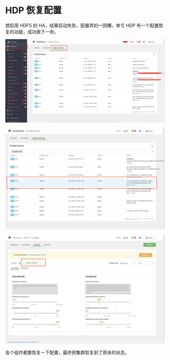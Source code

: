 # HDP 恢复配置

想启用 HDFS 的 HA，结果启动失败，配置弄的一团糟，幸亏 HDP 有一个配置恢复的功能，成功救下一命。

![image-20201009183241016](../../resource/image-20201009183241016.png)

![企业微信截图_9a006c75-9f4f-4982-bb95-5bc2e6822697](../../resource/企业微信截图_9a006c75-9f4f-4982-bb95-5bc2e6822697.png)

![企业微信截图_979689d4-6f4c-4f8a-a852-d3e39468ebd5](../../resource/企业微信截图_979689d4-6f4c-4f8a-a852-d3e39468ebd5.png)

各个组件都要恢复一下配置，最终把集群恢复到了原来的状态。